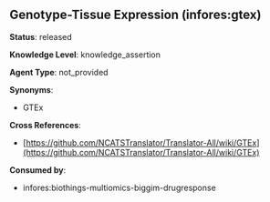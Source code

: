 [//]: # (DO NOT MANUALLY EDIT THIS FILE. IT IS GENERATED FROM A TEMPLATE.)

## Genotype-Tissue Expression  (infores:gtex)

**Status**: released
  
**Knowledge Level**: knowledge_assertion
  
**Agent Type**: not_provided

**Synonyms**:

- GTEx

**Cross References**:

- [https://github.com/NCATSTranslator/Translator-All/wiki/GTEx](https://github.com/NCATSTranslator/Translator-All/wiki/GTEx)


**Consumed by**:

- infores:biothings-multiomics-biggim-drugresponse